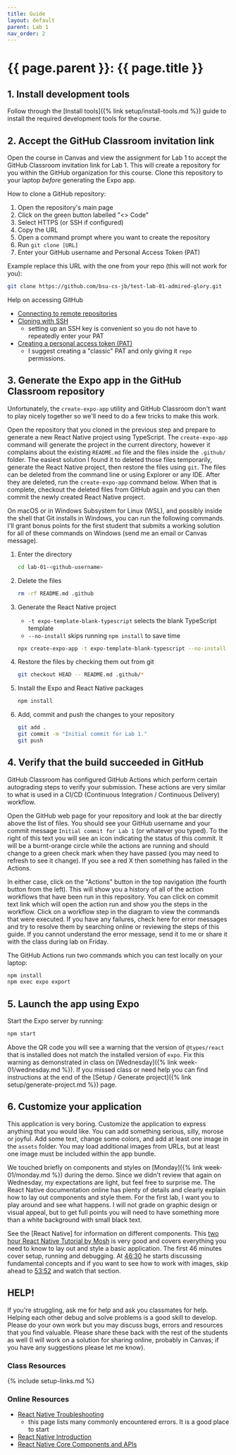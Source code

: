 ```yaml
---
title: Guide
layout: default
parent: Lab 1
nav_order: 2
---
```


# {{ page.parent }}: {{ page.title }}

## 1. Install development tools

Follow through the [Install tools]({% link setup/install-tools.md %}) guide to
install the required development tools for the course.

## 2. Accept the GitHub Classroom invitation link

Open the course in Canvas and view the assignment for Lab 1 to accept the GitHub
Classroom invitation link for Lab 1. This will create a repository for you
within the GitHub organization for this course. Clone this repository to your
laptop _before_ generating the Expo app.

How to clone a GitHub repository:

1. Open the repository's main page
2. Click on the green button labelled "<> Code"
3. Select HTTPS (or SSH if configured)
4. Copy the URL
5. Open a command prompt where you want to create the repository
6. Run `git clone [URL]`
7. Enter your GitHub username and Personal Access Token (PAT)


Example replace this URL with the one from your repo (this will not work for
you):

```bash
git clone https://github.com/bsu-cs-jb/test-lab-01-admired-glory.git
```

Help on accessing GitHub

- [Connecting to remote repositories](https://docs.github.com/en/get-started/getting-started-with-git/about-remote-repositories)
- [Cloning with SSH](https://docs.github.com/en/get-started/getting-started-with-git/about-remote-repositories#cloning-with-ssh-urls)
    - setting up an SSH key is convenient so you do not have to repeatedly enter
      your PAT
- [Creating a personal access token (PAT)](https://docs.github.com/en/authentication/keeping-your-account-and-data-secure/managing-your-personal-access-tokens#creating-a-personal-access-token-classic)
    - I suggest creating a "classic" PAT and only giving it `repo` permissions.


## 3. Generate the Expo app in the GitHub Classroom repository

Unfortunately, the `create-expo-app` utility and GitHub Classroom don't want to
play nicely together so we'll need to do a few tricks to make this work.

Open the repository that you cloned in the previous step and prepare to generate
a new React Native project using TypeScript. The `create-expo-app` command will
generate the project in the current directory, however it complains about the
existing `README.md` file and the files inside the `.github/` folder. The
easiest solution I found it to deleted those files temporarily, generate the
React Native project, then restore the files using `git`. The files can be
deleted from the command line or using Explorer or any IDE. After they are
deleted, run the `create-expo-app` command below. When that is complete,
checkout the deleted files from GitHub again and you can then commit the newly
created React Native project.

On macOS or in Windows Subsystem for Linux (WSL), and possibly inside the shell
that Git installs in Windows, you can run the following commands. I'll grant
bonus points for the first student that submits a working solution for all of
these commands on Windows (send me an email or Canvas message).

1. Enter the directory

    ```bash
    cd lab-01-<github-username>
    ```

2. Delete the files

    ```bash
    rm -rf README.md .github
    ```

3. Generate the React Native project

    - `-t expo-template-blank-typescript` selects the blank TypeScript template
    - `--no-install` skips running `npm install` to save time

    ```bash
    npx create-expo-app -t expo-template-blank-typescript --no-install .
    ```

4. Restore the files by checking them out from git

    ```bash
    git checkout HEAD -- README.md .github/*
    ```

5. Install the Expo and React Native packages

    ```bash
    npm install
    ```

6. Add, commit and push the changes to your repository

    ```bash
    git add .
    git commit -m "Initial commit for Lab 1."
    git push
    ```

## 4. Verify that the build succeeded in GitHub

GitHub Classroom has configured GitHub Actions which perform certain autograding
steps to verify your submission. These actions are very similar to what is used
in a CI/CD (Continuous Integration / Continuous Delivery) workflow.

Open the GitHub web page for your repository and look at the bar directly above
the list of files. You should see your GitHub username and your commit message
`Initial commit for Lab 1` (or whatever you typed). To the right of this text
you will see an icon indicating the status of this commit. It will be a
burnt-orange circle while the actions are running and should change to a green
check mark when they have passed (you may need to refresh to see it change). If
you see a red X then something has failed in the Actions.

In either case, click on the "Actions" button in the top navigation (the fourth
button from the left). This will show you a history of all of the action
workflows that have been run in this repository. You can click on commit text
link which will open the action run and show you the steps in the workflow.
Click on a workflow step in the diagram to view the commands that were executed.
If you have any failures, check here for error messages and try to resolve them
by searching online or reviewing the steps of this guide. If you cannot
understand the error message, send it to me or share it with the class during
lab on Friday.

The GitHub Actions run two commands which you can test locally on your laptop:

```bash
npm install
npm exec expo export
```

## 5. Launch the app using Expo

Start the Expo server by running:

```bash
npm start
```

Above the QR code you will see a warning that the version of `@types/react` that
is installed does not match the installed version of `expo`. Fix this warning as
demonstrated in class on [Wednesday]({% link week-01/wednesday.md %}). If you
missed class or need help you can find instructions at the end of the
[Setup / Generate project]({% link setup/generate-project.md %}) page.

## 6. Customize your application

This application is very boring. Customize the application to express anything
that you would like. You can add something serious, silly, morose or joyful. Add
some text, change some colors, and add at least one image in the `assets`
folder. You may load additional images from URLs, but at least one image must be
included within the app bundle.

We touched briefly on components and styles on
[Monday]({% link week-01/monday.md %}) during the demo. Since we didn't review
that again on Wednesday, my expectations are light, but feel free to surprise
me. The React Native documentation online has plenty of details and clearly
explain how to lay out components and style them. For the first lab, I want you
to play around and see what happens. I will not grade on graphic design or
visual appeal, but to get full points you will need to have something more than
a white background with small black text.

See the [React Native] for information on different components. This 
[two hour React Native Tutorial by Mosh](https://youtu.be/0-S5a0eXPoc?si=FCmPbC75JO17quwF&)
is very good and covers everything you need to know to lay out and style a basic
application. The first 46 minutes cover setup, running and debugging. At
[46:30](https://youtu.be/0-S5a0eXPoc?si=ZqLF5lSeRLMTk_Gi&t=2790) he starts
discussing fundamental concepts and if you want to see how to work with images,
skip ahead to
[53:52](https://youtu.be/0-S5a0eXPoc?si=FCmPbC75JO17quwF&t=3230) and watch that
section.

## HELP!

If you're struggling, ask me for help and ask you classmates for help. Helping
each other debug and solve problems is a good skill to develop. Please do your
own work but you may discuss bugs, errors and resources that you find valuable.
Please share these back with the rest of the students as well (I will work on a
solution for sharing online, probably in Canvas; if you have any suggestions
please let me know).

### Class Resources

{% include setup-links.md %}

### Online Resources

- [React Native Troubleshooting](https://reactnative.dev/docs/troubleshooting)
    - this page lists many commonly encountered errors. It is a good place to
      start
- [React Native Introduction](https://reactnative.dev/docs/getting-started)
- [React Native Core Components and APIs](https://reactnative.dev/docs/components-and-apis)



